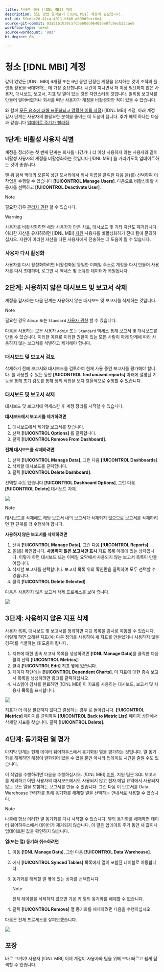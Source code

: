 ```yaml
---
title: 자세한 내용 [!DNL MBI] 계정
description: 청소 방법 알아보기 [!DNL MBI] 계정이 필요합니다.
exl-id: 5fcdac2d-41ca-4011-b646-a699d9ecc6e4
source-git-commit: 03a5161930cafcbe600b96465ee0fc0ecb25cae8
workflow-type: tm+mt
source-wordcount: '893'
ht-degree: 0%

---
```


# 청소 [!DNL MBI] 계정

같이 있었든 [!DNL MBI] 6개월 또는 6년 동안 단정한 계정을 유지하는 것이 조직의 플랫폼 활용을 극대화하는 데 가장 중요합니다. 시간이 지나면서 더 이상 필요하지 않은 사용자, 대시보드, 보고서, 지표 및 열이 있는 것은 자연스러운 것입니다. 일회용 보고서를 만들어 잊어버렸거나 회사를 떠난 사용자가 계정을 비활성화한 적이 있을 수 있습니다.

와 함께 [모든 요소에 대해 표준화되고 명확한 이름 지정](../best-practices/naming-elements.md)) [!DNL MBI] 계정, 아래 계정 감사 단계는 사용자의 불필요한 분석을 줄이는 데 도움이 됩니다. 추가 혜택 하나는 다음과 같습니다 [업데이트 주기가 빨라짐](../best-practices/reduce-update-cycle-time.md).

## 1단계: 비활성 사용자 식별

계정을 정리하는 첫 번째 단계는 회사를 나갔거나 더 이상 사용하지 않는 사용자와 같이 비활성 사용자의 계정을 비활성화하는 것입니다 [!DNL MBI] 을 가리키도록 업데이트하는 것이 좋습니다.

맨 위 탐색 막대의 오른쪽 상단 모서리에서 회사 이름을 클릭한 다음 을(를) 선택하여 이 작업을 수행할 수 있습니다 **[!UICONTROL Manage Users]**. 다음으로 비활성화할 사용자를 선택하고 **[!UICONTROL Deactivate User]**.

>[!NOTE]
>
>필요한 경우 [관리자 권한](../administrator/user-management/user-management.md) 할 수 있습니다.

>[!WARNING]
>
>사용자를 비활성화하면 해당 사용자가 만든 차트, 대시보드 및 기타 자산도 제거됩니다. 이러한 자산을 유지하려면 [!DNL MBI] [지원](../guide-overview.md) 사용자를 비활성화하기 전에 팀에 문의하십시오. 지원이 이러한 자산을 다른 사용자에게 전송하는 데 도움이 될 수 있습니다.

### 사용자 다시 활성화

사용자를 다시 활성화하려면 비활성화된 동일한 이메일 주소로 계정을 다시 만들어 사용자를 다시 초대하며, 로그인 시 액세스 및 소유한 데이터가 복원됩니다.

## 2단계: 사용하지 않은 대시보드 및 보고서 삭제

계정을 감사하는 다음 단계는 사용하지 않는 대시보드 및 보고서를 삭제하는 것입니다.

>[!NOTE]
>
>필요한 경우 `Admin` 또는 `Standard` [사용자 권한](../administrator/user-management/user-management.md) 할 수 있습니다.

다음을 사용하는 모든 사용자 `Admin` 또는 `Standard` 액세스 통해 보고서 및 대시보드를 만들 수 있습니다. 이러한 이유로 이러한 권한이 있는 모든 사람이 아래 단계에 따라 사용하지 않는 보고서를 식별하고 제거해야 합니다.

### 대시보드 및 보고서 검토

삭제하기 전에 보고서와 대시보드를 검토하여 현재 사용 중인 보고서를 평가해야 합니다. 를 사용할 수 있는 동안 **[!UICONTROL find unused reports]** 아래에 설명된 기능을 통해 초기 검토를 통해 정리 작업을 보다 효율적으로 수행할 수 있습니다.

### 대시보드 및 보고서 삭제

대시보드 및 보고서에 액세스한 후 계정 정리를 시작할 수 있습니다.

**대시보드에서 보고서를 제거하려면**

1. 대시보드에서 제거할 보고서를 찾습니다.
1. 선택 **[!UICONTROL Options]** 를 클릭합니다.
1. 클릭 **[!UICONTROL Remove From Dashboard]**.

**전체 대시보드를 삭제하려면**

1. 선택 **[!UICONTROL Manage Data]**, 그런 다음 **[!UICONTROL Dashboards**].
1. 삭제할 대시보드를 클릭합니다.
1. 클릭 **[!UICONTROL Delete Dashboard]**.

선택할 수도 있습니다 **[!UICONTROL Dashboard Options]**, 그런 다음 **[!UICONTROL Delete]** 대시보드 자체.

![](../../mbi/assets/Delete_from_dashboard.png)

>[!NOTE]
>
>대시보드를 삭제해도 해당 보고서 내의 보고서가 삭제되지 않으므로 보고서를 삭제하려면 한 단계를 더 수행해야 합니다.

**사용하지 않은 보고서를 삭제하려면**

1. 선택 **[!UICONTROL Manage Data]**, 그런 다음 **[!UICONTROL Reports]**.
1. 을(를) 확인합니다. **사용하지 않은 보고서만 표시** 지표 목록 아래에 있는 상자입니다. 이렇게 하면 대시보드 또는 이메일 요약에서 사용되지 않는 보고서 목록이 만들어집니다.
1. 삭제할 보고서를 선택합니다. 보고서 목록 위의 확인란을 클릭하여 모두 선택할 수 있습니다.
1. 클릭 **[!UICONTROL Delete Selected]**.

다음은 사용하지 않은 보고서 삭제 프로세스를 보여 줍니다.

![](../../mbi/assets/unused_reports.png)

## 3단계: 사용하지 않은 지표 삭제

사용자 목록, 대시보드 및 보고서를 정리하면 지표 목록을 감사로 이동할 수 있습니다. 이렇게 하면 오래된 지표(예: 다른 정의를 사용하여 새 지표를 만들었거나 사용하지 않을 경우)를 식별하는 데 도움이 됩니다.

1. 지표에 대한 종속 보고서 목록을 생성하려면 **[!DNL Manage Data]**&#x200B;를 클릭한 다음 클릭 선택 **[!UICONTROL Metrics]**.
1. 클릭 **[!UICONTROL Edit]** 지표 옆에 있습니다.
1. 페이지 하단에는 **[!UICONTROL Dependent Charts]**. 이 지표에 대한 종속 보고서 목록을 생성하려면 링크를 클릭하십시오.
1. 시스템이 검사를 완료하면 [!DNL MBI] 이 지표를 사용하는 대시보드, 보고서 및 사용자 목록을 표시합니다.

![](../../mbi/assets/report_dependecies.png)

지표가 더 이상 필요하지 않다고 결정하는 경우 로 돌아갑니다. **[!UICONTROL Metrics]** 페이지를 클릭하여 **[!UICONTROL Back to Metric List]** 페이지 상단에서 삭제할 지표를 찾습니다. 클릭 **[!UICONTROL Delete]**.

## 4단계: 동기화된 열 평가

마지막 단계는 현재 데이터 웨어하우스에서 동기화된 열을 평가하는 것입니다. 열 동기화를 해제하면 계정이 열화되어 있을 수 있을 뿐만 아니라 업데이트 시간을 줄일 수도 있습니다.

이 작업을 수행하려면 다음을 수행하십시오. [!DNL MBI] [지원](../guide-overview.md). 지원 팀은 SQL 보고서를 제외하고 어떤 사용자의 대시보드에서도 사용되지 않고 전자 메일 요약에서 사용되지 않는 모든 열을 포함하는 보고서를 만들 수 있습니다. 그런 다음 이 보고서를 Data Warehouse 관리자를 통해 동기화를 해제할 열을 선택하는 안내서로 사용할 수 있습니다.

>[!NOTE]
>
>나중에 항상 이러한 열 동기화를 다시 시작할 수 있습니다. 열의 동기화를 해제하면 데이터 웨어하우스에서 데이터가 제거되지 않습니다. 이 열은 업데이트 주기 동안 새 값이나 업데이트된 값을 확인하지 않습니다.

**열(또는 열) 동기화 취소하려면**

1. 이동 **[!DNL Manage Data]**, 그런 다음 **[!UICONTROL Data Warehouse]**.
1. 에서 **[!UICONTROL Synced Tables]** 목록에서 열이 포함된 테이블로 이동합니다.
1. 동기화를 해제할 열 옆에 있는 상자를 선택합니다.
   >[!NOTE]
   >
   >전체 테이블을 삭제하지 않으면 기본 키 열의 동기화를 해제할 수 없습니다.

1. 클릭 **[!UICONTROL Remove]** 열 동기화를 해제하려면 다음을 수행하십시오.

다음은 전체 프로세스를 살펴보겠습니다.

![](../../mbi/assets/drop_column.png)

## 포장

바로 그거야! 사용자 [!DNL MBI] 이제 계정이 사용자와 팀을 위해 보다 빠르고 쉽게 탐색할 수 있습니다.
